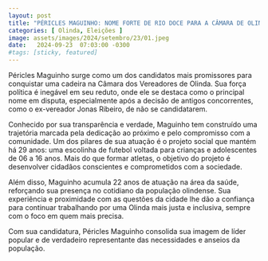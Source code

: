 ```yaml
---
layout: post
title: "PÉRICLES MAGUINHO: NOME FORTE DE RIO DOCE PARA A CÂMARA DE OLINDA"
categories: [ Olinda, Eleições ]
image: assets/images/2024/setembro/23/01.jpeg
date:   2024-09-23  07:03:00 -0300
#tags: [sticky, featured]
---
```

Péricles Maguinho surge como um dos candidatos mais promissores para conquistar uma cadeira na Câmara dos Vereadores de Olinda. Sua força política é inegável em seu reduto, onde ele se destaca como o principal nome em disputa, especialmente após a decisão de antigos concorrentes, como o ex-vereador Jonas Ribeiro, de não se candidatarem. 

Conhecido por sua transparência e verdade, Maguinho tem construído uma trajetória marcada pela dedicação ao próximo e pelo compromisso com a comunidade. Um dos pilares de sua atuação é o projeto social que mantém há 29 anos: uma escolinha de futebol voltada para crianças e adolescentes de 06 a 16 anos. Mais do que formar atletas, o objetivo do projeto é desenvolver cidadãos conscientes e comprometidos com a sociedade.

Além disso, Maguinho acumula 22 anos de atuação na área da saúde, reforçando sua presença no cotidiano da população olindense. Sua experiência e proximidade com as questões da cidade lhe dão a confiança para continuar trabalhando por uma Olinda mais justa e inclusiva, sempre com o foco em quem mais precisa. 

Com sua candidatura, Péricles Maguinho consolida sua imagem de líder popular e de verdadeiro representante das necessidades e anseios da população.